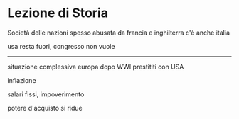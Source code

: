 # Lezione di Storia

Società
 delle nazioni spesso abusata da francia e inghilterra 
c'è anche italia

usa resta fuori, congresso non vuole

----


situazione complessiva europa dopo WWI
prestititi con USA

inflazione

salari fissi, impoverimento

potere d'acquisto si ridue
<!--stackedit_data:
eyJoaXN0b3J5IjpbLTE3OTYyOTQwNTJdfQ==
-->